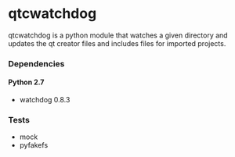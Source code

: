 # qtcwatchdog

qtcwatchdog is a python module that watches a given directory and updates the qt creator files and includes files for
imported projects.

### Dependencies
#### Python 2.7
- watchdog 0.8.3

### Tests
- mock
- pyfakefs

